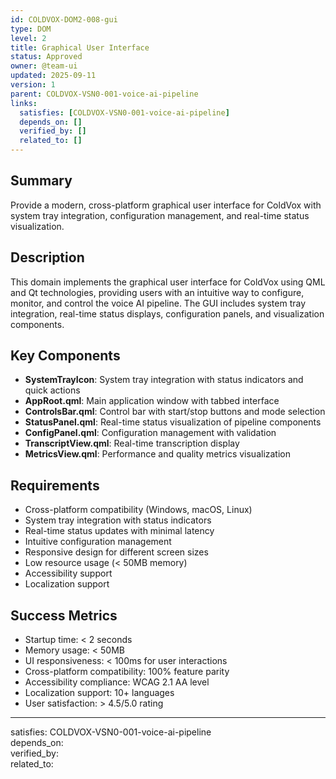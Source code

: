 ```yaml
---
id: COLDVOX-DOM2-008-gui
type: DOM
level: 2
title: Graphical User Interface
status: Approved
owner: @team-ui
updated: 2025-09-11
version: 1
parent: COLDVOX-VSN0-001-voice-ai-pipeline
links:
  satisfies: [COLDVOX-VSN0-001-voice-ai-pipeline]
  depends_on: []
  verified_by: []
  related_to: []
---
```


## Summary
Provide a modern, cross-platform graphical user interface for ColdVox with system tray integration, configuration management, and real-time status visualization.

## Description
This domain implements the graphical user interface for ColdVox using QML and Qt technologies, providing users with an intuitive way to configure, monitor, and control the voice AI pipeline. The GUI includes system tray integration, real-time status displays, configuration panels, and visualization components.

## Key Components
- **SystemTrayIcon**: System tray integration with status indicators and quick actions
- **AppRoot.qml**: Main application window with tabbed interface
- **ControlsBar.qml**: Control bar with start/stop buttons and mode selection
- **StatusPanel.qml**: Real-time status visualization of pipeline components
- **ConfigPanel.qml**: Configuration management with validation
- **TranscriptView.qml**: Real-time transcription display
- **MetricsView.qml**: Performance and quality metrics visualization

## Requirements
- Cross-platform compatibility (Windows, macOS, Linux)
- System tray integration with status indicators
- Real-time status updates with minimal latency
- Intuitive configuration management
- Responsive design for different screen sizes
- Low resource usage (< 50MB memory)
- Accessibility support
- Localization support

## Success Metrics
- Startup time: < 2 seconds
- Memory usage: < 50MB
- UI responsiveness: < 100ms for user interactions
- Cross-platform compatibility: 100% feature parity
- Accessibility compliance: WCAG 2.1 AA level
- Localization support: 10+ languages
- User satisfaction: > 4.5/5.0 rating

---
satisfies: COLDVOX-VSN0-001-voice-ai-pipeline  
depends_on:   
verified_by:   
related_to: